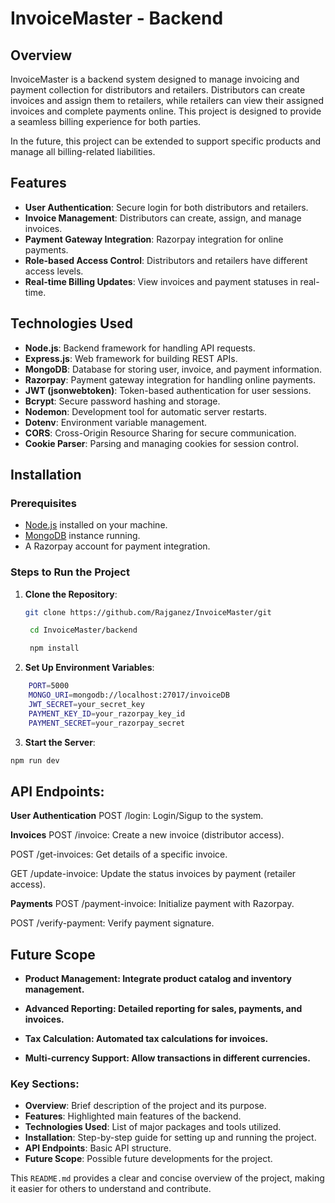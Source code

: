 # InvoiceMaster - Backend

## Overview

InvoiceMaster is a backend system designed to manage invoicing and payment collection for distributors and retailers. Distributors can create invoices and assign them to retailers, while retailers can view their assigned invoices and complete payments online. This project is designed to provide a seamless billing experience for both parties.

In the future, this project can be extended to support specific products and manage all billing-related liabilities.

## Features

- **User Authentication**: Secure login for both distributors and retailers.
- **Invoice Management**: Distributors can create, assign, and manage invoices.
- **Payment Gateway Integration**: Razorpay integration for online payments.
- **Role-based Access Control**: Distributors and retailers have different access levels.
- **Real-time Billing Updates**: View invoices and payment statuses in real-time.

## Technologies Used

- **Node.js**: Backend framework for handling API requests.
- **Express.js**: Web framework for building REST APIs.
- **MongoDB**: Database for storing user, invoice, and payment information.
- **Razorpay**: Payment gateway integration for handling online payments.
- **JWT (jsonwebtoken)**: Token-based authentication for user sessions.
- **Bcrypt**: Secure password hashing and storage.
- **Nodemon**: Development tool for automatic server restarts.
- **Dotenv**: Environment variable management.
- **CORS**: Cross-Origin Resource Sharing for secure communication.
- **Cookie Parser**: Parsing and managing cookies for session control.

## Installation

### Prerequisites

- [Node.js](https://nodejs.org/en/download/) installed on your machine.
- [MongoDB](https://www.mongodb.com/try/download/community) instance running.
- A Razorpay account for payment integration.

### Steps to Run the Project

1.  **Clone the Repository**:

    ```bash
    git clone https://github.com/Rajganez/InvoiceMaster/git

     cd InvoiceMaster/backend

     npm install

    ```

2.  **Set Up Environment Variables**:

```bash
    PORT=5000
    MONGO_URI=mongodb://localhost:27017/invoiceDB
    JWT_SECRET=your_secret_key
    PAYMENT_KEY_ID=your_razorpay_key_id
    PAYMENT_SECRET=your_razorpay_secret
```

3.  **Start the Server**:

```bash
npm run dev
```

## API Endpoints:

**User Authentication**
POST /login: Login/Sigup to the system.

**Invoices**
POST /invoice: Create a new invoice (distributor access).

POST /get-invoices: Get details of a specific invoice.

GET /update-invoice: Update the status invoices by payment (retailer access).

**Payments**
POST /payment-invoice: Initialize payment with Razorpay.

POST /verify-payment: Verify payment signature.

## Future Scope

- **Product Management: Integrate product catalog and inventory management.**

- **Advanced Reporting: Detailed reporting for sales, payments, and invoices.**

- **Tax Calculation: Automated tax calculations for invoices.**

- **Multi-currency Support: Allow transactions in different currencies.**

### Key Sections:

- **Overview**: Brief description of the project and its purpose.
- **Features**: Highlighted main features of the backend.
- **Technologies Used**: List of major packages and tools utilized.
- **Installation**: Step-by-step guide for setting up and running the project.
- **API Endpoints**: Basic API structure.
- **Future Scope**: Possible future developments for the project.

This `README.md` provides a clear and concise overview of the project, making it easier for others to understand and contribute.
